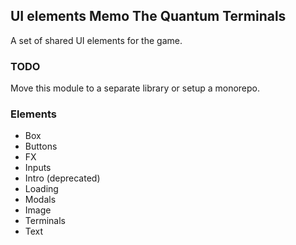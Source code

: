 ## UI elements Memo The Quantum Terminals

A set of shared UI elements for the game.

### TODO

Move this module to a separate library or setup a monorepo.

### Elements

- Box
- Buttons
- FX
- Inputs
- Intro (deprecated)
- Loading
- Modals
- Image
- Terminals
- Text



